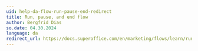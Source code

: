 ```yaml
---
uid: help-da-flow-run-pause-end-redirect
title: Run, pause, and end flow
author: Bergfrid Dias
so.date: 04.30.2024
language: da
redirect_url: https://docs.superoffice.com/en/marketing/flows/learn/run-pause-end.html
---
```

